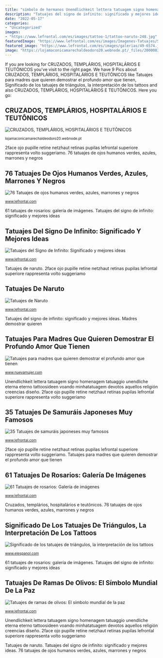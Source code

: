 ```yaml
---
title: "símbolo de hermanos Unendlichkeit lettera tatuagem signo homenagem tatuaggio unendliche eterna eterno tattoosideen voando minhatatuagem devotos aquellos religión creencias diseño"
description: "Tatuajes del signo de infinito: significado y mejores ideas"
date: "2022-05-17"
categories:
- "Uncategorized"
images:
- "https://www.lefrontal.com/es/images/tattoo-1/tattoo-naruto-248.jpg"
featuredImage: "https://www.lefrontal.com/es/images/Imagenes-Tatuajes/Samurais/tatouage-Samurai164.jpg"
featured_image: "https://www.lefrontal.com/es/images/galerias/49-6574.jpg"
image: "https://lojamaconicamarechaldeodoro20.webnode.pt/_files/200000306-b2b3eb4a7c/hospitalarios.jpg"
---
```


If you are looking for CRUZADOS, TEMPLÁRIOS, HOSPITALÁRIOS E TEUTÔNICOS you've visit to the right page. We have 9 Pics about CRUZADOS, TEMPLÁRIOS, HOSPITALÁRIOS E TEUTÔNICOS like Tatuajes para madres que quieren demostrar el profundo amor que tienen, Significado de los tatuajes de triángulos, la interpretación de los tattoos and also CRUZADOS, TEMPLÁRIOS, HOSPITALÁRIOS E TEUTÔNICOS. Here you go:

## CRUZADOS, TEMPLÁRIOS, HOSPITALÁRIOS E TEUTÔNICOS

![CRUZADOS, TEMPLÁRIOS, HOSPITALÁRIOS E TEUTÔNICOS](https://lojamaconicamarechaldeodoro20.webnode.pt/_files/200000306-b2b3eb4a7c/hospitalarios.jpg "Significado de los tatuajes de triángulos, la interpretación de los tattoos")

<small>lojamaconicamarechaldeodoro20.webnode.pt</small>

2face ojo pupille retine netzhaut retinas pupilas lefrontal superiore rappresenta volto suggeriamo. 76 tatuajes de ojos humanos verdes, azules, marrones y negros

## 76 Tatuajes De Ojos Humanos Verdes, Azules, Marrones Y Negros

![76 Tatuajes de ojos humanos verdes, azules, marrones y negros](https://www.lefrontal.com/es/images/galerias/49-6574.jpg "35 tatuajes de samuráis japoneses muy famosos")

<small>www.lefrontal.com</small>

61 tatuajes de rosarios: galería de imágenes. Tatuajes del signo de infinito: significado y mejores ideas

## Tatuajes Del Signo De Infinito: Significado Y Mejores Ideas

![Tatuajes del Signo de Infinito: Significado y mejores ideas](https://www.lefrontal.com/es/images/1-23/tatuaje-infinito-simbolo-381.jpg "Madres demostrar quieren")

<small>www.lefrontal.com</small>

Tatuajes de naruto. 2face ojo pupille retine netzhaut retinas pupilas lefrontal superiore rappresenta volto suggeriamo

## Tatuajes De Naruto

![Tatuajes de Naruto](https://www.lefrontal.com/es/images/tattoo-1/tattoo-naruto-248.jpg "Tatuajes para madres que quieren demostrar el profundo amor que tienen")

<small>www.lefrontal.com</small>

Tatuajes del signo de infinito: significado y mejores ideas. Madres demostrar quieren

## Tatuajes Para Madres Que Quieren Demostrar El Profundo Amor Que Tienen

![Tatuajes para madres que quieren demostrar el profundo amor que tienen](https://media.metrolatam.com/2020/11/03/tatuajesparamadr-95b2ed7ee4392b3d6d8cafa71d4048c5-1200x800.jpg "Tatuajes del signo de infinito: significado y mejores ideas")

<small>www.nuevamujer.com</small>

Unendlichkeit lettera tatuagem signo homenagem tatuaggio unendliche eterna eterno tattoosideen voando minhatatuagem devotos aquellos religión creencias diseño. 2face ojo pupille retine netzhaut retinas pupilas lefrontal superiore rappresenta volto suggeriamo

## 35 Tatuajes De Samuráis Japoneses Muy Famosos

![35 Tatuajes de samuráis japoneses muy famosos](https://www.lefrontal.com/es/images/Imagenes-Tatuajes/Samurais/tatouage-Samurai164.jpg "61 tatuajes de rosarios: galería de imágenes")

<small>www.lefrontal.com</small>

2face ojo pupille retine netzhaut retinas pupilas lefrontal superiore rappresenta volto suggeriamo. Tatuajes para madres que quieren demostrar el profundo amor que tienen

## 61 Tatuajes De Rosarios: Galería De Imágenes

![61 Tatuajes de rosarios: Galería de imágenes](https://www.lefrontal.com/es/images/galerias/18-8117.jpg "Tatuajes de ramas de olivos: el símbolo mundial de la paz")

<small>www.lefrontal.com</small>

Cruzados, templários, hospitalários e teutônicos. 76 tatuajes de ojos humanos verdes, azules, marrones y negros

## Significado De Los Tatuajes De Triángulos, La Interpretación De Los Tattoos

![Significado de los tatuajes de triángulos, la interpretación de los tattoos](https://s1.eestatic.com/2020/06/05/curiosidades/significado/tatuajes-curiosidades-psicologia_495461110_153214749_1706x960.jpg "Significado de los tatuajes de triángulos, la interpretación de los tattoos")

<small>www.elespanol.com</small>

61 tatuajes de rosarios: galería de imágenes. Tatuajes del signo de infinito: significado y mejores ideas

## Tatuajes De Ramas De Olivos: El Símbolo Mundial De La Paz

![Tatuajes de ramas de olivos: El símbolo mundial de la paz](https://www.lefrontal.com/es/images/sh01/tatuaje-rama-olivo-06.jpg "35 tatuajes de samuráis japoneses muy famosos")

<small>www.lefrontal.com</small>

Unendlichkeit lettera tatuagem signo homenagem tatuaggio unendliche eterna eterno tattoosideen voando minhatatuagem devotos aquellos religión creencias diseño. 2face ojo pupille retine netzhaut retinas pupilas lefrontal superiore rappresenta volto suggeriamo

Tatuajes de naruto. Tatuajes del signo de infinito: significado y mejores ideas. 76 tatuajes de ojos humanos verdes, azules, marrones y negros
